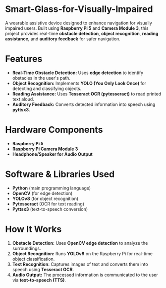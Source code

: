 # Smart-Glass-for-Visually-Impaired
A wearable assistive device designed to enhance navigation for visually impaired users. Built using **Raspberry Pi 5** and **Camera Module 3**, this project provides real-time **obstacle detection**, **object recognition**, **reading assistance**, and **auditory feedback** for safer navigation. 

# **Features**
- **Real-Time Obstacle Detection:** Uses **edge detection** to identify obstacles in the user's path.  
- **Object Recognition:** Implements **YOLO (You Only Look Once)** for detecting and classifying objects.  
- **Reading Assistance:** Uses **Tesseract OCR (pytesseract)** to read printed text aloud.  
- **Auditory Feedback:** Converts detected information into speech using **pyttsx3**.

# **Hardware Components**
- **Raspberry Pi 5**  
- **Raspberry Pi Camera Module 3**    
- **Headphone/Speaker for Audio Output**

# **Software & Libraries Used**  
- **Python** (main programming language)  
- **OpenCV** (for edge detection)  
- **YOLOv8** (for object recognition)  
- **Pytesseract** (OCR for text reading)  
- **Pyttsx3** (text-to-speech conversion)  

# **How It Works**  
1. **Obstacle Detection:** Uses **OpenCV edge detection** to analyze the surroundings.  
2. **Object Recognition:** Runs **YOLOv8** on the Raspberry Pi for real-time object classification.  
3. **Text Recognition:** Captures images of text and converts them into speech using **Tesseract OCR**.  
4. **Audio Output:** The processed information is communicated to the user via **text-to-speech (TTS)**.  
